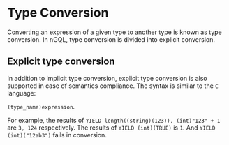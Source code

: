 # Type Conversion

Converting an expression of a given type to another type is known as type conversion. In nGQL, type conversion is divided into explicit conversion.
<!-- Converting an expression of a given type to another type is known as type conversion. In nGQL, type conversion is divided into implicit conversion and explicit conversion. -->

<!-- ## Implicit type conversion

Implicit conversions are automatically performed when a value is copied to a compatible type.

1. Following types can implicitly converted to `bool`:

   - The conversions from/to bool consider `false` equivalent to `0` for empty string types, and `true` is equivalent to all other values.
   - The conversions from/to bool consider `false` equivalent to `0` for int types, and `true` is equivalent to all other values.
   - The conversions from/to bool consider `false` equivalent to `0.0` for float types, and `true` is equivalent to all other values.

2. `int` can be implicitly converted to `double`. -->

## Explicit type conversion

In addition to implicit type conversion, explicit type conversion is also supported in case of semantics compliance. The syntax is similar to the `C` language:

`(type_name)expression`.

For example, the results of `YIELD length((string)(123)), (int)"123" + 1` are `3, 124` respectively. The results of `YIELD (int)(TRUE)` is `1`. And `YIELD (int)("12ab3")` fails in conversion.
